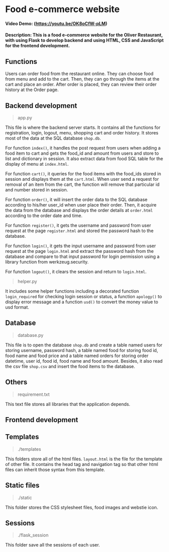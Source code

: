 # Food e-commerce website
#### Video Demo: (https://youtu.be/OK8oCfW-pLM)
#### Description: This is a food e-commerce website for the Oliver Restaurant, with using Flask to develop backend and using HTML, CSS and JavaScript for the frontend development.

## Functions
Users can order food from the restaurant online. They can choose food from menu and add to the cart. Then, they can go through the items at the cart and place an order. After order is placed, they can review their order history at the Order page.

## Backend development

>app.py

This file is where the backend server starts. It contains all the functions for registration, login, logout, menu, shopping cart and order history. It stores most of the data at the SQL database `shop.db`.

For function `index()`, it handles the post request from users when adding a food item to cart and gets the food_id and amount from users and store to list and dictionary in session. It also extract data from food SQL table for the display of menu at `index.html`.

For function `cart()`, it queries for the food items with the food_ids stored in session and displays them at the `cart.html`. When user send a request for removal of an item from the cart, the function will remove that particular id and number stored in session.

For function `order()`, it will insert the order data to the SQL database according to his/her user_id when user place their order. Then, it acquire the data from the database and displays the order details at `order.html` according to the order date and time.

For function `register()`, it gets the username and password from user request at the page `register.html` and stored the password hash to the database.

For function `login()`, it gets the input username and password from user request at the page `login.html` and extract the password hash from the database and compare to that input password for login permission using a library function from werkzeug.security.

For function `logout()`, it clears the session and return to `login.html`.

>helper.py

It includes some helper functions including a decorated function `login_required` for checking login session or status, a function `apology()` to display error message and a function `usd()` to convert the money value to usd format.


## Database

>database.py

This file is to open the database `shop.db` and create a table named users for storing username, password hash, a table named food for storing food id, food name and food price and a table named orders for storing order datetime, user id, food id, food name and food amount. Besides, it also read the csv file `shop.csv` and insert the food items to the database.

## Others

>requirement.txt

This text file stores all libraries that the application depends.


## Frontend development


## Templates

 >./templates

 This folders store all of the html files. `layout.html` is the file for the template of other file. It contains the head tag and navigation tag so that other html files can inherit those syntax from this template.

## Static files

>./static

This folder stores the CSS stylesheet files, food images and webstie icon.

## Sessions

>./flask_session

This folder save all the sessions of each user.


